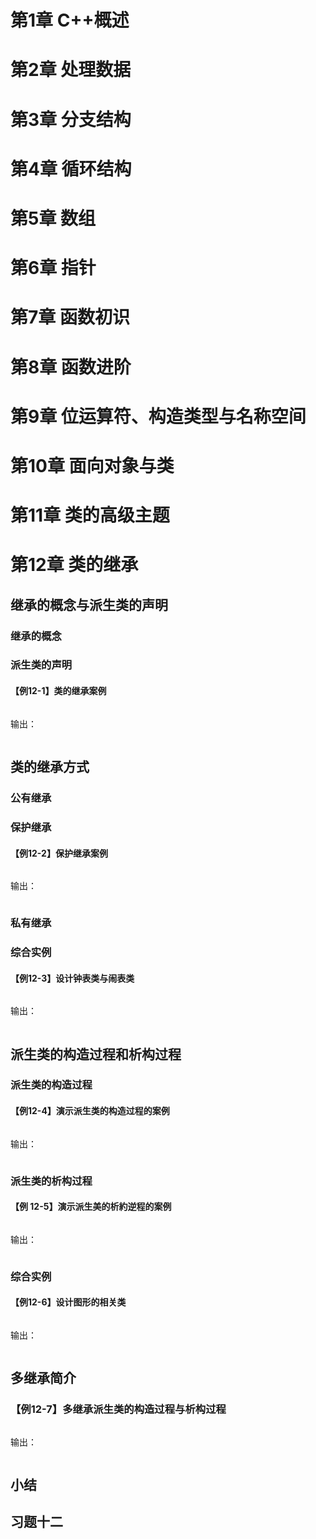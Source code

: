 # 第1章  C++概述

# 第2章 处理数据

# 第3章 分支结构

# 第4章 循环结构

# 第5章 数组

# 第6章 指针

# 第7章 函数初识

# 第8章 函数进阶

# 第9章 位运算符、构造类型与名称空间

# 第10章 面向对象与类

# 第11章 类的高级主题

# 第12章 类的继承

## 继承的概念与派生类的声明

### 继承的概念

### 派生类的声明

#### **【例12-1】类的继承案例**

```c++

```

输出：

```

```

## 类的继承方式

### 公有继承

### 保护继承

#### **【例12-2】保护继承案例**

```c++

```

输出：

```

```

### 私有继承

### 综合实例

#### **【例12-3】设计钟表类与闹表类**

```c++

```

输出：

```

```

## 派生类的构造过程和析构过程

### 派生类的构造过程

#### **【例12-4】演示派生类的构造过程的案例**

```c++

```

输出：

```

```

### 派生类的析构过程

#### **【例 12-5】演示派生美的析約逆程的案例**

```c++

```

输出：

```

```

### 综合实例

#### **【例12-6】设计图形的相关类**

```c++

```

输出：

```

```

## 多继承简介

### **【例12-7】多继承派生类的构造过程与析构过程**

```c++

```

输出：

```

```

## 小结

## 习题十二











